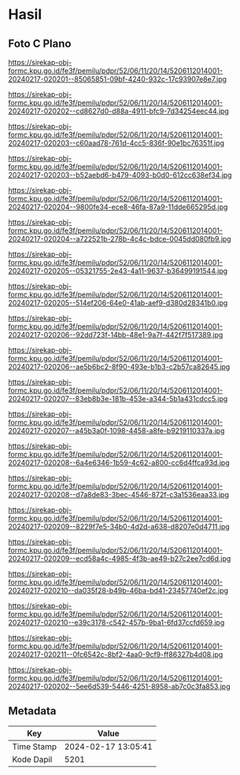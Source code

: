 # Hasil

## Foto C Plano

https://sirekap-obj-formc.kpu.go.id/fe3f/pemilu/pdpr/52/06/11/20/14/5206112014001-20240217-020201--85065851-09bf-4240-932c-17c93907e8e7.jpg

https://sirekap-obj-formc.kpu.go.id/fe3f/pemilu/pdpr/52/06/11/20/14/5206112014001-20240217-020202--cd8627d0-d88a-4911-bfc9-7d34254eec44.jpg

https://sirekap-obj-formc.kpu.go.id/fe3f/pemilu/pdpr/52/06/11/20/14/5206112014001-20240217-020203--c60aad78-761d-4cc5-836f-90e1bc76351f.jpg

https://sirekap-obj-formc.kpu.go.id/fe3f/pemilu/pdpr/52/06/11/20/14/5206112014001-20240217-020203--b52aebd6-b479-4093-b0d0-612cc638ef34.jpg

https://sirekap-obj-formc.kpu.go.id/fe3f/pemilu/pdpr/52/06/11/20/14/5206112014001-20240217-020204--9800fe34-ece8-46fa-87a9-11dde665295d.jpg

https://sirekap-obj-formc.kpu.go.id/fe3f/pemilu/pdpr/52/06/11/20/14/5206112014001-20240217-020204--a722521b-278b-4c4c-bdce-0045dd080fb9.jpg

https://sirekap-obj-formc.kpu.go.id/fe3f/pemilu/pdpr/52/06/11/20/14/5206112014001-20240217-020205--05321755-2e43-4a11-9637-b36499191544.jpg

https://sirekap-obj-formc.kpu.go.id/fe3f/pemilu/pdpr/52/06/11/20/14/5206112014001-20240217-020205--514ef206-64e0-41ab-aef9-d380d28341b0.jpg

https://sirekap-obj-formc.kpu.go.id/fe3f/pemilu/pdpr/52/06/11/20/14/5206112014001-20240217-020206--92dd723f-14bb-48e1-9a7f-442f7f517389.jpg

https://sirekap-obj-formc.kpu.go.id/fe3f/pemilu/pdpr/52/06/11/20/14/5206112014001-20240217-020206--ae5b6bc2-8f90-493e-b1b3-c2b57ca82645.jpg

https://sirekap-obj-formc.kpu.go.id/fe3f/pemilu/pdpr/52/06/11/20/14/5206112014001-20240217-020207--83eb8b3e-181b-453e-a344-5b1a431cdcc5.jpg

https://sirekap-obj-formc.kpu.go.id/fe3f/pemilu/pdpr/52/06/11/20/14/5206112014001-20240217-020207--a45b3a0f-1098-4458-a8fe-b9219110337a.jpg

https://sirekap-obj-formc.kpu.go.id/fe3f/pemilu/pdpr/52/06/11/20/14/5206112014001-20240217-020208--6a4e6346-1b59-4c62-a800-cc6d4ffca93d.jpg

https://sirekap-obj-formc.kpu.go.id/fe3f/pemilu/pdpr/52/06/11/20/14/5206112014001-20240217-020208--d7a8de83-3bec-4546-872f-c3a1536eaa33.jpg

https://sirekap-obj-formc.kpu.go.id/fe3f/pemilu/pdpr/52/06/11/20/14/5206112014001-20240217-020209--8229f7e5-34b0-4d2d-a638-d8207e0d4711.jpg

https://sirekap-obj-formc.kpu.go.id/fe3f/pemilu/pdpr/52/06/11/20/14/5206112014001-20240217-020209--ecd58a4c-4985-4f3b-ae49-b27c2ee7cd6d.jpg

https://sirekap-obj-formc.kpu.go.id/fe3f/pemilu/pdpr/52/06/11/20/14/5206112014001-20240217-020210--da035f28-b49b-46ba-bd41-23457740ef2c.jpg

https://sirekap-obj-formc.kpu.go.id/fe3f/pemilu/pdpr/52/06/11/20/14/5206112014001-20240217-020210--e39c3178-c542-457b-9ba1-6fd37ccfd659.jpg

https://sirekap-obj-formc.kpu.go.id/fe3f/pemilu/pdpr/52/06/11/20/14/5206112014001-20240217-020211--0fc6542c-8bf2-4aa0-9cf9-ff86327b4d08.jpg

https://sirekap-obj-formc.kpu.go.id/fe3f/pemilu/pdpr/52/06/11/20/14/5206112014001-20240217-020202--5ee6d539-5446-4251-8958-ab7c0c3fa853.jpg


## Metadata

| Key        | Value               |
| ---------- | ------------------- |
| Time Stamp | 2024-02-17 13:05:41 |
| Kode Dapil | 5201                |



